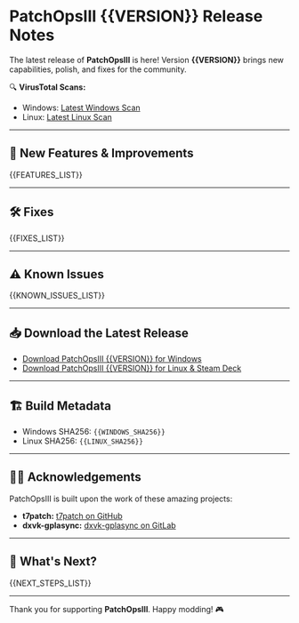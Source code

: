 # PatchOpsIII {{VERSION}} Release Notes

The latest release of **PatchOpsIII** is here! Version **{{VERSION}}** brings new capabilities, polish, and fixes for the community.

🔍 **VirusTotal Scans:**
- Windows: <a href="{{WINDOWS_VT_URL}}" target="_blank" rel="noopener noreferrer">Latest Windows Scan</a>
- Linux: <a href="{{LINUX_VT_URL}}" target="_blank" rel="noopener noreferrer">Latest Linux Scan</a>

---

## 🚀 New Features & Improvements
{{FEATURES_LIST}}

---

## 🛠 Fixes
{{FIXES_LIST}}

---

## ⚠️ Known Issues
{{KNOWN_ISSUES_LIST}}

---

## 📥 Download the Latest Release
- <a href="{{WINDOWS_DOWNLOAD_URL}}" target="_blank" rel="noopener noreferrer">Download PatchOpsIII {{VERSION}} for Windows</a>
- <a href="{{LINUX_DOWNLOAD_URL}}" target="_blank" rel="noopener noreferrer">Download PatchOpsIII {{VERSION}} for Linux & Steam Deck</a>

---

## 🏗 Build Metadata
- Windows SHA256: `{{WINDOWS_SHA256}}`
- Linux SHA256: `{{LINUX_SHA256}}`

---

## 🧑‍💻 Acknowledgements
PatchOpsIII is built upon the work of these amazing projects:
- **t7patch:** <a href="https://github.com/shiversoftdev/t7patch" target="_blank" rel="noopener noreferrer">t7patch on GitHub</a>
- **dxvk-gplasync:** <a href="https://gitlab.com/Ph42oN/dxvk-gplasync" target="_blank" rel="noopener noreferrer">dxvk-gplasync on GitLab</a>

---

## 🔮 What's Next?
{{NEXT_STEPS_LIST}}

---

Thank you for supporting **PatchOpsIII**. Happy modding! 🎮
